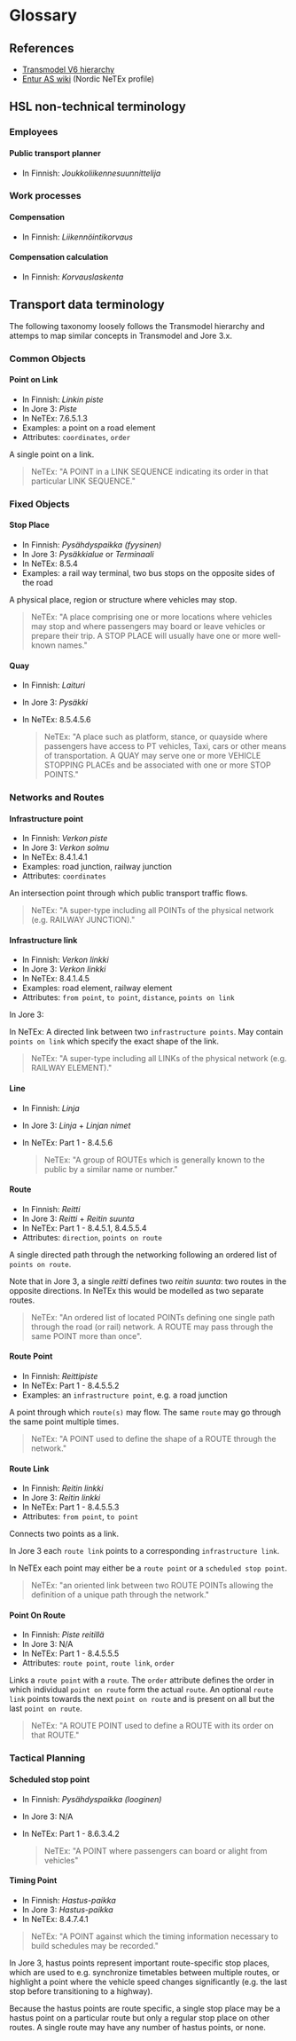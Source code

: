 # Glossary

## References

- [Transmodel V6 hierarchy](http://www.transmodel-cen.eu/model/index.htm)
- [Entur AS wiki](https://enturas.atlassian.net/wiki/spaces/PUBLIC/overview) (Nordic NeTEx profile)

## HSL non-technical terminology

### Employees

#### Public transport planner

* In Finnish: _Joukkoliikennesuunnittelija_

### Work processes

#### Compensation

* In Finnish: _Liikennöintikorvaus_

#### Compensation calculation

* In Finnish: _Korvauslaskenta_

## Transport data terminology

The following taxonomy loosely follows the Transmodel hierarchy and attemps to map similar concepts in Transmodel and Jore 3.x.

### Common Objects

#### Point on Link

* In Finnish: _Linkin piste_
* In Jore 3: _Piste_
* In NeTEx: 7.6.5.1.3
* Examples: a point on a road element
* Attributes: `coordinates`, `order`

A single point on a link.

> NeTEx: "A POINT in a LINK SEQUENCE indicating its order in that particular LINK SEQUENCE."

### Fixed Objects

#### Stop Place

* In Finnish: _Pysähdyspaikka (fyysinen)_
* In Jore 3: _Pysäkkialue_ or _Terminaali_
* In NeTEx: 8.5.4
* Examples: a rail way terminal, two bus stops on the opposite sides of the road

A physical place, region or structure where vehicles may stop.

> NeTEx: "A place comprising one or more locations where vehicles may stop and where passengers may board or leave vehicles or prepare their trip. A STOP PLACE will usually have one or more well-known names."

#### Quay

* In Finnish: _Laituri_
* In Jore 3: _Pysäkki_
* In NeTEx: 8.5.4.5.6

  > NeTEx: "A place such as platform, stance, or quayside where passengers have access to PT vehicles, Taxi, cars or other means of transportation. A QUAY may serve one or more VEHICLE STOPPING PLACEs and be associated with one or more STOP POINTS."

### Networks and Routes

#### Infrastructure point

* In Finnish: _Verkon piste_
* In Jore 3: _Verkon solmu_
* In NeTEx: 8.4.1.4.1
* Examples: road junction, railway junction
* Attributes: `coordinates`

An intersection point through which public transport traffic flows.

> NeTEx: "A super-type including all POINTs of the physical network (e.g. RAILWAY JUNCTION)."

#### Infrastructure link

* In Finnish: _Verkon linkki_
* In Jore 3: _Verkon linkki_
* In NeTEx: 8.4.1.4.5
* Examples: road element, railway element
* Attributes: `from point`, `to point`, `distance`, `points on link`

In Jore 3:

In NeTEx: A directed link between two `infrastructure points`. May contain `points on link` which specify the exact shape of the link.

> NeTEx: "A super-type including all LINKs of the physical network (e.g. RAILWAY ELEMENT)."

#### Line

* In Finnish: _Linja_
* In Jore 3: _Linja_ + _Linjan nimet_
* In NeTEx: Part 1 - 8.4.5.6

  > NeTEx: "A group of ROUTEs which is generally known to the public by a similar name or number."

#### Route

* In Finnish: _Reitti_
* In Jore 3: _Reitti_ + _Reitin suunta_
* In NeTEx: Part 1 - 8.4.5.1, 8.4.5.5.4
* Attributes: `direction`, `points on route`

A single directed path through the networking following an ordered list of `points on route`.

Note that in Jore 3, a single _reitti_ defines two _reitin suunta_: two routes in the opposite directions. In NeTEx this would be modelled as two separate routes.

> NeTEx: "An ordered list of located POINTs defining one single path through the road (or rail) network. A ROUTE may pass through the same POINT more than once".

#### Route Point

* In Finnish: _Reittipiste_
* In NeTEx: Part 1 - 8.4.5.5.2
* Examples: an `infrastructure point`, e.g. a road junction

A point through which `route(s)` may flow. The same `route` may go through the same point multiple times.

> NeTEx: "A POINT used to define the shape of a ROUTE through the network."

#### Route Link

* In Finnish: _Reitin linkki_
* In Jore 3: _Reitin linkki_
* In NeTEx: Part 1 - 8.4.5.5.3
* Attributes: `from point`, `to point`

Connects two points as a link.

In Jore 3 each `route link` points to a corresponding `infrastructure link`.

In NeTEx each point may either be a `route point` or a `scheduled stop point`.

> NeTEx: "an oriented link between two ROUTE POINTs allowing the definition of a unique path through the network."

#### Point On Route

* In Finnish: _Piste reitillä_
* In Jore 3: N/A
* In NeTEx: Part 1 - 8.4.5.5.5
* Attributes: `route point`, `route link`, `order`

Links a `route point` with a `route`. The `order` attribute defines the order in which individual `point on route` form the actual `route`. An optional `route link` points towards the next `point on route` and is present on all but the last `point on route`.

> NeTEx: "A ROUTE POINT used to define a ROUTE with its order on that ROUTE."

### Tactical Planning

#### Scheduled stop point

* In Finnish: _Pysähdyspaikka (looginen)_
* In Jore 3: N/A
* In NeTEx: Part 1 - 8.6.3.4.2

  > NeTEx: "A POINT where passengers can board or alight from vehicles"

#### Timing Point

* In Finnish: _Hastus-paikka_
* In Jore 3: _Hastus-paikka_
* In NeTEx: 8.4.7.4.1

> NeTEx: "A POINT against which the timing information necessary to build schedules may be recorded."

In Jore 3, hastus points represent important route-specific stop places, which are used to e.g. synchronize timetables between multiple routes, or highlight a point where the vehicle speed changes significantly (e.g. the last stop before transitioning to a highway).

Because the hastus points are route specific, a single stop place may be a hastus point on a particular route but only a regular stop place on other routes. A single route may have any number of hastus points, or none.
